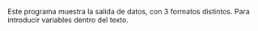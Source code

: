 Este programa muestra la salida de datos, con 3 formatos distintos. Para introducir variables dentro del texto.
